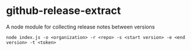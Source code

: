 
github-release-extract
========

A node module for collecting release notes between versions

```
node index.js -o <organization> -r <repo> -s <start version> -e <end version> -t <token>
```
